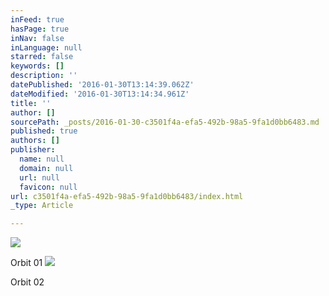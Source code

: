 ```yaml
---
inFeed: true
hasPage: true
inNav: false
inLanguage: null
starred: false
keywords: []
description: ''
datePublished: '2016-01-30T13:14:39.062Z'
dateModified: '2016-01-30T13:14:34.961Z'
title: ''
author: []
sourcePath: _posts/2016-01-30-c3501f4a-efa5-492b-98a5-9fa1d0bb6483.md
published: true
authors: []
publisher:
  name: null
  domain: null
  url: null
  favicon: null
url: c3501f4a-efa5-492b-98a5-9fa1d0bb6483/index.html
_type: Article

---
```

![](https://s3-us-west-2.amazonaws.com/the-grid-img/p/436d5f87bbe892c72a965f877ea89269f2acd08c.jpg)

Orbit 01
![](https://s3-us-west-2.amazonaws.com/the-grid-img/p/cbf4b3371dfe58a307d5eb9f022217140186354d.jpg)

Orbit 02